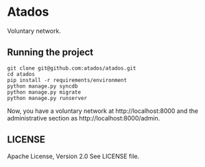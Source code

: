 Atados
======

Voluntary network.


Running the project
-------------------

    git clone git@github.com:atados/atados.git
    cd atados
    pip install -r requirements/environment
    python manage.py syncdb
    python manage.py migrate
    python manage.py runserver

Now, you have a voluntary network at http://localhost:8000 and the
administrative section as http://localhost:8000/admin.


LICENSE
-------

Apache License, Version 2.0
See LICENSE file.
